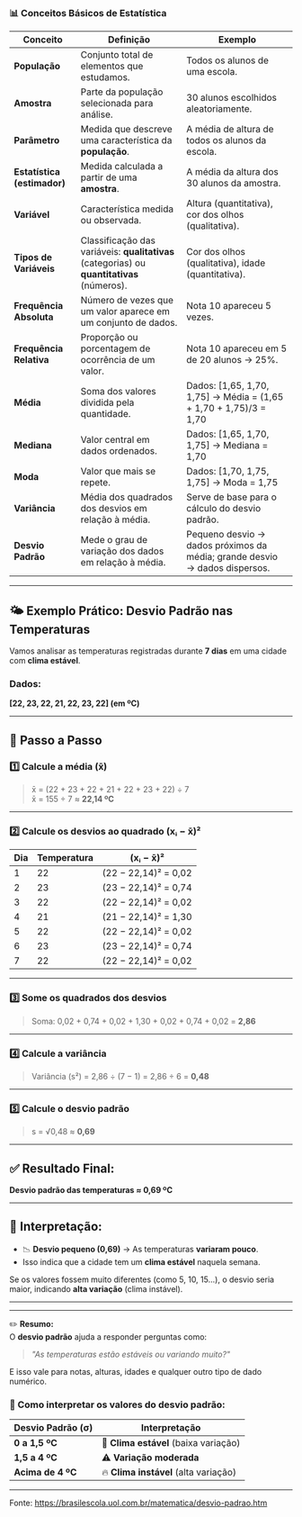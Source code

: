 ### 📊 **Conceitos Básicos de Estatística**

| Conceito              | Definição                                                                 | Exemplo                                                                 |
|-----------------------|---------------------------------------------------------------------------|-------------------------------------------------------------------------|
| **População**         | Conjunto total de elementos que estudamos.                                | Todos os alunos de uma escola.                                          |
| **Amostra**           | Parte da população selecionada para análise.                              | 30 alunos escolhidos aleatoriamente.                                   |
| **Parâmetro**         | Medida que descreve uma característica da **população**.                  | A média de altura de todos os alunos da escola.                        |
| **Estatística (estimador)** | Medida calculada a partir de uma **amostra**.                        | A média da altura dos 30 alunos da amostra.                            |
| **Variável**          | Característica medida ou observada.                                       | Altura (quantitativa), cor dos olhos (qualitativa).                    |
| **Tipos de Variáveis**| Classificação das variáveis: **qualitativas** (categorias) ou **quantitativas** (números). | Cor dos olhos (qualitativa), idade (quantitativa).            |
| **Frequência Absoluta**| Número de vezes que um valor aparece em um conjunto de dados.            | Nota 10 apareceu 5 vezes.                                               |
| **Frequência Relativa**| Proporção ou porcentagem de ocorrência de um valor.                      | Nota 10 apareceu em 5 de 20 alunos → 25%.                              |
| **Média**             | Soma dos valores dividida pela quantidade.                                | Dados: [1,65, 1,70, 1,75] → Média = (1,65 + 1,70 + 1,75)/3 = 1,70       |
| **Mediana**           | Valor central em dados ordenados.                                         | Dados: [1,65, 1,70, 1,75] → Mediana = 1,70                             |
| **Moda**              | Valor que mais se repete.                                                 | Dados: [1,70, 1,75, 1,75] → Moda = 1,75                                |
| **Variância**         | Média dos quadrados dos desvios em relação à média.                       | Serve de base para o cálculo do desvio padrão.                         |
| **Desvio Padrão**     | Mede o grau de variação dos dados em relação à média.                     | Pequeno desvio → dados próximos da média; grande desvio → dados dispersos. |

---

## 🌤️ Exemplo Prático: Desvio Padrão nas Temperaturas

Vamos analisar as temperaturas registradas durante **7 dias** em uma cidade com **clima estável**.

### Dados:
**[22, 23, 22, 21, 22, 23, 22] (em ºC)**

---

## 🧮 Passo a Passo

### 1️⃣ Calcule a média (x̄)

> x̄ = (22 + 23 + 22 + 21 + 22 + 23 + 22) ÷ 7  
> x̄ = 155 ÷ 7 ≈ **22,14 ºC**

---

### 2️⃣ Calcule os desvios ao quadrado (xᵢ − x̄)²

| Dia | Temperatura | (xᵢ − x̄)²           |
|-----|-------------|----------------------|
| 1   | 22          | (22 − 22,14)² = 0,02 |
| 2   | 23          | (23 − 22,14)² = 0,74 |
| 3   | 22          | (22 − 22,14)² = 0,02 |
| 4   | 21          | (21 − 22,14)² = 1,30 |
| 5   | 22          | (22 − 22,14)² = 0,02 |
| 6   | 23          | (23 − 22,14)² = 0,74 |
| 7   | 22          | (22 − 22,14)² = 0,02 |

---

### 3️⃣ Some os quadrados dos desvios

> Soma: 0,02 + 0,74 + 0,02 + 1,30 + 0,02 + 0,74 + 0,02 = **2,86**

---

### 4️⃣ Calcule a variância

> Variância (s²) = 2,86 ÷ (7 − 1) = 2,86 ÷ 6 = **0,48**

---

### 5️⃣ Calcule o desvio padrão

> s = √0,48 ≈ **0,69**

---

## ✅ Resultado Final:

**Desvio padrão das temperaturas ≈ 0,69 ºC**

---

## 🧠 Interpretação:

- 📉 **Desvio pequeno (0,69)** → As temperaturas **variaram pouco**.  
- Isso indica que a cidade tem um **clima estável** naquela semana.  

Se os valores fossem muito diferentes (como 5, 10, 15...), o desvio seria maior, indicando **alta variação** (clima instável).

---

---

✏️ **Resumo:**  
O **desvio padrão** ajuda a responder perguntas como:

> _"As temperaturas estão estáveis ou variando muito?"_

E isso vale para notas, alturas, idades e qualquer outro tipo de dado numérico.

### 🧭 Como interpretar os valores do desvio padrão:

| Desvio Padrão (σ) | Interpretação                     |
|-------------------|------------------------------------|
| **0 a 1,5 ºC**     | 🔹 **Clima estável** (baixa variação) |
| **1,5 a 4 ºC**     | ⚠️ **Variação moderada**              |
| **Acima de 4 ºC**  | 🔥 **Clima instável** (alta variação) |

---

Fonte: https://brasilescola.uol.com.br/matematica/desvio-padrao.htm
